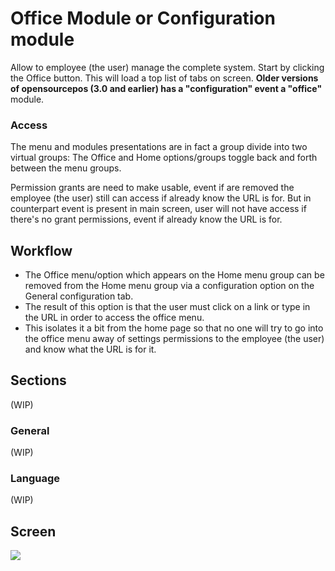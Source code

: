 # Office Module or Configuration module

Allow to employee (the user) manage the complete system. Start by clicking the Office button. This will load a top list of tabs on screen. **Older versions of opensourcepos (3.0 and earlier) has a "configuration" event a "office"** module.

### Access

The menu and modules presentations are in fact a group divide into two virtual groups: The Office and Home options/groups toggle back and forth between the menu groups.

Permission grants are need to make usable, event if are removed the employee (the user) still can access if already know the URL is for. But in counterpart event is present in main screen, user will not have access if there's no grant permissions, event if already know the URL is for.

## Workflow

* The Office menu/option which appears on the Home menu group can be removed from the Home menu group via a configuration option on the General configuration tab.
* The result of this option is that the user must click on a link or type in the URL in order to access the office menu.
* This isolates it a bit from the home page so that no one will try to go into the office menu away of settings permissions to the employee (the user) and know what the URL is for it.

## Sections

(WIP)

### General

(WIP)

### Language

(WIP)

## Screen

![](https://camo.githubusercontent.com/d81d457f771760f95ef80684068783a70ced4ec0/68747470733a2f2f6769746c61622e636f6d2f776562766e7a2f6f73706f736f732f7261772f6d61737465722f64656269616e4f73706f732f73637265656e73686f742d6f73706f732d646f63732d312d7374617274696e676d656e752e706e67)